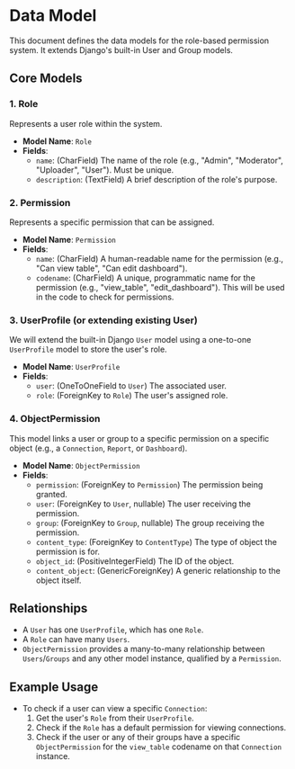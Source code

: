 # Data Model

This document defines the data models for the role-based permission system. It extends Django's built-in User and Group models.

## Core Models

### 1. Role

Represents a user role within the system.

- **Model Name**: `Role`
- **Fields**:
  - `name`: (CharField) The name of the role (e.g., "Admin", "Moderator", "Uploader", "User"). Must be unique.
  - `description`: (TextField) A brief description of the role's purpose.

### 2. Permission

Represents a specific permission that can be assigned.

- **Model Name**: `Permission`
- **Fields**:
  - `name`: (CharField) A human-readable name for the permission (e.g., "Can view table", "Can edit dashboard").
  - `codename`: (CharField) A unique, programmatic name for the permission (e.g., "view_table", "edit_dashboard"). This will be used in the code to check for permissions.

### 3. UserProfile (or extending existing User)

We will extend the built-in Django `User` model using a one-to-one `UserProfile` model to store the user's role.

- **Model Name**: `UserProfile`
- **Fields**:
  - `user`: (OneToOneField to `User`) The associated user.
  - `role`: (ForeignKey to `Role`) The user's assigned role.

### 4. ObjectPermission

This model links a user or group to a specific permission on a specific object (e.g., a `Connection`, `Report`, or `Dashboard`).

- **Model Name**: `ObjectPermission`
- **Fields**:
  - `permission`: (ForeignKey to `Permission`) The permission being granted.
  - `user`: (ForeignKey to `User`, nullable) The user receiving the permission.
  - `group`: (ForeignKey to `Group`, nullable) The group receiving the permission.
  - `content_type`: (ForeignKey to `ContentType`) The type of object the permission is for.
  - `object_id`: (PositiveIntegerField) The ID of the object.
  - `content_object`: (GenericForeignKey) A generic relationship to the object itself.

## Relationships

- A `User` has one `UserProfile`, which has one `Role`.
- A `Role` can have many `Users`.
- `ObjectPermission` provides a many-to-many relationship between `Users`/`Groups` and any other model instance, qualified by a `Permission`.

## Example Usage

- To check if a user can view a specific `Connection`:
  1. Get the user's `Role` from their `UserProfile`.
  2. Check if the `Role` has a default permission for viewing connections.
  3. Check if the user or any of their groups have a specific `ObjectPermission` for the `view_table` codename on that `Connection` instance.
